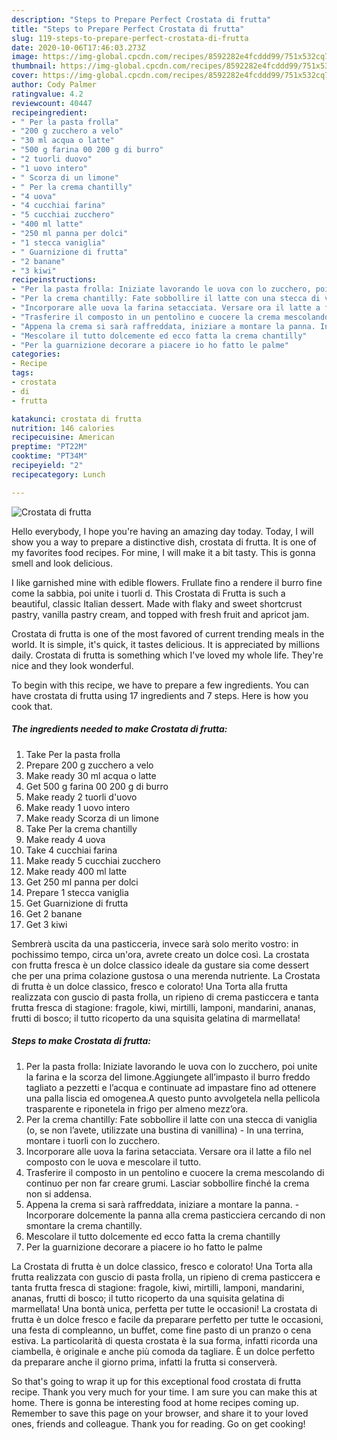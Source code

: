 ```yaml
---
description: "Steps to Prepare Perfect Crostata di frutta"
title: "Steps to Prepare Perfect Crostata di frutta"
slug: 119-steps-to-prepare-perfect-crostata-di-frutta
date: 2020-10-06T17:46:03.273Z
image: https://img-global.cpcdn.com/recipes/8592282e4fcddd99/751x532cq70/crostata-di-frutta-recipe-main-photo.jpg
thumbnail: https://img-global.cpcdn.com/recipes/8592282e4fcddd99/751x532cq70/crostata-di-frutta-recipe-main-photo.jpg
cover: https://img-global.cpcdn.com/recipes/8592282e4fcddd99/751x532cq70/crostata-di-frutta-recipe-main-photo.jpg
author: Cody Palmer
ratingvalue: 4.2
reviewcount: 40447
recipeingredient:
- " Per la pasta frolla"
- "200 g zucchero a velo"
- "30 ml acqua o latte"
- "500 g farina 00 200 g di burro"
- "2 tuorli duovo"
- "1 uovo intero"
- " Scorza di un limone"
- " Per la crema chantilly"
- "4 uova"
- "4 cucchiai farina"
- "5 cucchiai zucchero"
- "400 ml latte"
- "250 ml panna per dolci"
- "1 stecca vaniglia"
- " Guarnizione di frutta"
- "2 banane"
- "3 kiwi"
recipeinstructions:
- "Per la pasta frolla: Iniziate lavorando le uova con lo zucchero, poi unite la farina e la scorza del limone.Aggiungete all’impasto il burro freddo tagliato a pezzetti e l’acqua e continuate ad impastare fino ad ottenere una palla liscia ed omogenea.A questo punto avvolgetela nella pellicola trasparente e riponetela in frigo per almeno mezz’ora."
- "Per la crema chantilly: Fate sobbollire il latte con una stecca di vaniglia (o, se non l’avete, utilizzate una bustina di vanillina) In una terrina, montare i tuorli con lo zucchero."
- "Incorporare alle uova la farina setacciata. Versare ora il latte a filo nel composto con le uova e mescolare il tutto."
- "Trasferire il composto in un pentolino e cuocere la crema mescolando di continuo per non far creare grumi. Lasciar sobbollire finché la crema non si addensa."
- "Appena la crema si sarà raffreddata, iniziare a montare la panna. Incorporare dolcemente la panna alla crema pasticciera cercando di non smontare la crema chantilly."
- "Mescolare il tutto dolcemente ed ecco fatta la crema chantilly"
- "Per la guarnizione decorare a piacere io ho fatto le palme"
categories:
- Recipe
tags:
- crostata
- di
- frutta

katakunci: crostata di frutta 
nutrition: 146 calories
recipecuisine: American
preptime: "PT22M"
cooktime: "PT34M"
recipeyield: "2"
recipecategory: Lunch

---
```



![Crostata di frutta](https://img-global.cpcdn.com/recipes/8592282e4fcddd99/751x532cq70/crostata-di-frutta-recipe-main-photo.jpg)

Hello everybody, I hope you're having an amazing day today. Today, I will show you a way to prepare a distinctive dish, crostata di frutta. It is one of my favorites food recipes. For mine, I will make it a bit tasty. This is gonna smell and look delicious.

I like garnished mine with edible flowers. Frullate fino a rendere il burro fine come la sabbia, poi unite i tuorli d. This Crostata di Frutta is such a beautiful, classic Italian dessert. Made with flaky and sweet shortcrust pastry, vanilla pastry cream, and topped with fresh fruit and apricot jam.

Crostata di frutta is one of the most favored of current trending meals in the world. It is simple, it's quick, it tastes delicious. It is appreciated by millions daily. Crostata di frutta is something which I've loved my whole life. They're nice and they look wonderful.


To begin with this recipe, we have to prepare a few ingredients. You can have crostata di frutta using 17 ingredients and 7 steps. Here is how you cook that.

<!--inarticleads1-->

##### The ingredients needed to make Crostata di frutta:

1. Take  Per la pasta frolla
1. Prepare 200 g zucchero a velo
1. Make ready 30 ml acqua o latte
1. Get 500 g farina 00 200 g di burro
1. Make ready 2 tuorli d&#39;uovo
1. Make ready 1 uovo intero
1. Make ready  Scorza di un limone
1. Take  Per la crema chantilly
1. Make ready 4 uova
1. Take 4 cucchiai farina
1. Make ready 5 cucchiai zucchero
1. Make ready 400 ml latte
1. Get 250 ml panna per dolci
1. Prepare 1 stecca vaniglia
1. Get  Guarnizione di frutta
1. Get 2 banane
1. Get 3 kiwi


Sembrerà uscita da una pasticceria, invece sarà solo merito vostro: in pochissimo tempo, circa un&#39;ora, avrete creato un dolce così. La crostata con frutta fresca è un dolce classico ideale da gustare sia come dessert che per una prima colazione gustosa o una merenda nutriente. La Crostata di frutta è un dolce classico, fresco e colorato! Una Torta alla frutta realizzata con guscio di pasta frolla, un ripieno di crema pasticcera e tanta frutta fresca di stagione: fragole, kiwi, mirtilli, lamponi, mandarini, ananas, frutti di bosco; il tutto ricoperto da una squisita gelatina di marmellata! 

<!--inarticleads2-->

##### Steps to make Crostata di frutta:

1. Per la pasta frolla: Iniziate lavorando le uova con lo zucchero, poi unite la farina e la scorza del limone.Aggiungete all’impasto il burro freddo tagliato a pezzetti e l’acqua e continuate ad impastare fino ad ottenere una palla liscia ed omogenea.A questo punto avvolgetela nella pellicola trasparente e riponetela in frigo per almeno mezz’ora.
1. Per la crema chantilly: Fate sobbollire il latte con una stecca di vaniglia (o, se non l’avete, utilizzate una bustina di vanillina) - In una terrina, montare i tuorli con lo zucchero.
1. Incorporare alle uova la farina setacciata. Versare ora il latte a filo nel composto con le uova e mescolare il tutto.
1. Trasferire il composto in un pentolino e cuocere la crema mescolando di continuo per non far creare grumi. Lasciar sobbollire finché la crema non si addensa.
1. Appena la crema si sarà raffreddata, iniziare a montare la panna. - Incorporare dolcemente la panna alla crema pasticciera cercando di non smontare la crema chantilly.
1. Mescolare il tutto dolcemente ed ecco fatta la crema chantilly
1. Per la guarnizione decorare a piacere io ho fatto le palme


La Crostata di frutta è un dolce classico, fresco e colorato! Una Torta alla frutta realizzata con guscio di pasta frolla, un ripieno di crema pasticcera e tanta frutta fresca di stagione: fragole, kiwi, mirtilli, lamponi, mandarini, ananas, frutti di bosco; il tutto ricoperto da una squisita gelatina di marmellata! Una bontà unica, perfetta per tutte le occasioni! La crostata di frutta è un dolce fresco e facile da preparare perfetto per tutte le occasioni, una festa di compleanno, un buffet, come fine pasto di un pranzo o cena estiva. La particolarità di questa crostata è la sua forma, infatti ricorda una ciambella, è originale e anche più comoda da tagliare. È un dolce perfetto da preparare anche il giorno prima, infatti la frutta si conserverà. 

So that's going to wrap it up for this exceptional food crostata di frutta recipe. Thank you very much for your time. I am sure you can make this at home. There is gonna be interesting food at home recipes coming up. Remember to save this page on your browser, and share it to your loved ones, friends and colleague. Thank you for reading. Go on get cooking!
